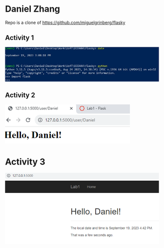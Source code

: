 # Daniel Zhang
Repo is a clone of https://github.com/miguelgrinberg/flasky

## Activity 1
![Alt text](image.png)

## Activity 2
![Alt text](image-1.png)

# Activity 3
![Alt text](image-2.png)